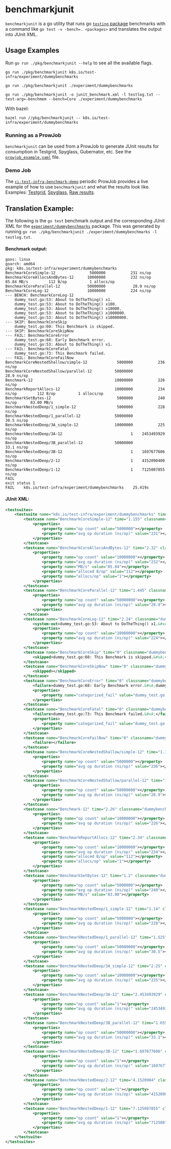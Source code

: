 # benchmarkjunit
`benchmarkjunit` is a go utility that runs go [`testing` package](https://golang.org/pkg/testing/#hdr-Benchmarks) benchmarks with a command like `go test -v -bench=. <packages>` and translates the output into JUnit XML.

## Usage Examples
Run `go run ./pkg/benchmarkjunit --help` to see all the available flags.

```shell
go run ./pkg/benchmarkjunit k8s.io/test-infra/experiment/dummybenchmarks
```
```shell
go run ./pkg/benchmarkjunit ./experiment/dummybenchmarks
```
```shell
go run ./pkg/benchmarkjunit -o junit_benchmark.xml -l testlog.txt --test-arg=-benchmem --bench=Core ./experiment/dummybenchmarks
```
With bazel:
```shell
bazel run //pkg/benchmarkjunit -- k8s.io/test-infra/experiment/dummybenchmarks
```

### Running as a ProwJob
`benchmarkjunit` can be used from a ProwJob to generate JUnit results for consumption in Testgrid, Spyglass, Gubernator, etc. See the [`prowjob_example.yaml`](/pkg/benchmarkjunit/prowjob_example.yaml) file.

### Demo Job
The [`ci-test-infra-benchmark-demo`](https://github.com/kubernetes/test-infra/blob/1423204f375ee7cf99f2a8a61a213562039b2ac7/config/jobs/kubernetes/test-infra/test-infra-canaries.yaml#L33-L51) periodic ProwJob provides a live example of how to use `benchmarkjunit` and what the results look like. Examples:
[Testgrid](https://testgrid.k8s.io/sig-testing-canaries#benchmark-demo&width=20&graph-metrics=avg%20op%20duration%20(ns%2Fop)&graph-metrics=test-duration-minutes&graph-metrics=op%20count&graph-metrics=MB%2Fs&graph-metrics=alloced%20B%2Fop&graph-metrics=allocs%2Fop),
[Spyglass](https://prow.k8s.io/view/gcs/kubernetes-jenkins/logs/ci-test-infra-benchmark-demo/1124364619008184320),
[Raw results](https://gcsweb.k8s.io/gcs/kubernetes-jenkins/logs/ci-test-infra-benchmark-demo/1124364619008184320/artifacts/).

## Translation Example:
The following is the `go test` benchmark output and the corresponding JUnit XML for the [`experiment/dummybenchmarks`](/experiment/dummybenchmarks) package. This was generated by running `go run ./pkg/benchmarkjunit ./experiment/dummybenchmarks -l testlog.txt`.

#### Benchmark output:
```
goos: linux
goarch: amd64
pkg: k8s.io/test-infra/experiment/dummybenchmarks
BenchmarkCoreSimple-12            	 5000000	       231 ns/op
BenchmarkCoreAllocsAndBytes-12    	10000000	       232 ns/op	  85.84 MB/s	     112 B/op	       1 allocs/op
BenchmarkCoreParallel-12          	50000000	        28.9 ns/op
BenchmarkCoreLog-12               	10000000	       224 ns/op
--- BENCH: BenchmarkCoreLog-12
    dummy_test.go:53: About to DoTheThing() x1.
    dummy_test.go:53: About to DoTheThing() x100.
    dummy_test.go:53: About to DoTheThing() x10000.
    dummy_test.go:53: About to DoTheThing() x1000000.
    dummy_test.go:53: About to DoTheThing() x10000000.
--- SKIP: BenchmarkCoreSkip
    dummy_test.go:60: This Benchmark is skipped.
--- SKIP: BenchmarkCoreSkipNow
--- FAIL: BenchmarkCoreError
    dummy_test.go:68: Early Benchmark error.
    dummy_test.go:53: About to DoTheThing() x1.
--- FAIL: BenchmarkCoreFatal
    dummy_test.go:73: This Benchmark failed.
--- FAIL: BenchmarkCoreFailNow
BenchmarkCoreNestedShallow/simple-12         	 5000000	       236 ns/op
BenchmarkCoreNestedShallow/parallel-12       	50000000	        28.9 ns/op
Benchmark-12                                 	10000000	       226 ns/op
BenchmarkReportAllocs-12                     	10000000	       234 ns/op	     112 B/op	       1 allocs/op
BenchmarkSetBytes-12                         	 5000000	       240 ns/op	  83.00 MB/s
BenchmarkNestedDeep/1_simple-12              	 5000000	       228 ns/op
BenchmarkNestedDeep/1_parallel-12            	50000000	        30.5 ns/op
BenchmarkNestedDeep/3A_simple-12             	10000000	       225 ns/op
BenchmarkNestedDeep/3A-12                    	       1	2453493929 ns/op
BenchmarkNestedDeep/3B_parallel-12           	50000000	        33.1 ns/op
BenchmarkNestedDeep/3B-12                    	       1	1697677606 ns/op
BenchmarkNestedDeep/2-12                     	       1	4152090400 ns/op
BenchmarkNestedDeep/1-12                     	       1	7125087855 ns/op
FAIL
exit status 1
FAIL	k8s.io/test-infra/experiment/dummybenchmarks	25.419s
```

#### JUnit XML:
```xml
<testsuites>
    <testsuite name="k8s.io/test-infra/experiment/dummybenchmarks" time="25.419" failures="3" tests="20">
        <testcase name="BenchmarkCoreSimple-12" time="1.155" classname="dummybenchmarks">
            <properties>
                <property name="op count" value="5000000"></property>
                <property name="avg op duration (ns/op)" value="231"></property>
            </properties>
        </testcase>
        <testcase name="BenchmarkCoreAllocsAndBytes-12" time="2.32" classname="dummybenchmarks">
            <properties>
                <property name="op count" value="10000000"></property>
                <property name="avg op duration (ns/op)" value="232"></property>
                <property name="MB/s" value="85.84"></property>
                <property name="alloced B/op" value="112"></property>
                <property name="allocs/op" value="1"></property>
            </properties>
        </testcase>
        <testcase name="BenchmarkCoreParallel-12" time="1.445" classname="dummybenchmarks">
            <properties>
                <property name="op count" value="50000000"></property>
                <property name="avg op duration (ns/op)" value="28.9"></property>
            </properties>
        </testcase>
        <testcase name="BenchmarkCoreLog-12" time="2.24" classname="dummybenchmarks">
            <system-out>dummy_test.go:53: About to DoTheThing() x1.&#xA;dummy_test.go:53: About to DoTheThing() x100.&#xA;dummy_test.go:53: About to DoTheThing() x10000.&#xA;dummy_test.go:53: About to DoTheThing() x1000000.&#xA;dummy_test.go:53: About to DoTheThing() x10000000.&#xA;</system-out>
            <properties>
                <property name="op count" value="10000000"></property>
                <property name="avg op duration (ns/op)" value="224"></property>
            </properties>
        </testcase>
        <testcase name="BenchmarkCoreSkip" time="0" classname="dummybenchmarks">
            <skipped>dummy_test.go:60: This Benchmark is skipped.&#xA;</skipped>
        </testcase>
        <testcase name="BenchmarkCoreSkipNow" time="0" classname="dummybenchmarks">
            <skipped></skipped>
        </testcase>
        <testcase name="BenchmarkCoreError" time="0" classname="dummybenchmarks">
            <failure>dummy_test.go:68: Early Benchmark error.&#xA;dummy_test.go:53: About to DoTheThing() x1.&#xA;</failure>
            <properties>
                <property name="categorized_fail" value="dummy_test.go:68: Early Benchmark error.&#xA;dummy_test.go:53: About to DoTheThing() x1.&#xA;"></property>
            </properties>
        </testcase>
        <testcase name="BenchmarkCoreFatal" time="0" classname="dummybenchmarks">
            <failure>dummy_test.go:73: This Benchmark failed.&#xA;</failure>
            <properties>
                <property name="categorized_fail" value="dummy_test.go:73: This Benchmark failed.&#xA;"></property>
            </properties>
        </testcase>
        <testcase name="BenchmarkCoreFailNow" time="0" classname="dummybenchmarks">
            <failure></failure>
        </testcase>
        <testcase name="BenchmarkCoreNestedShallow/simple-12" time="1.18" classname="dummybenchmarks">
            <properties>
                <property name="op count" value="5000000"></property>
                <property name="avg op duration (ns/op)" value="236"></property>
            </properties>
        </testcase>
        <testcase name="BenchmarkCoreNestedShallow/parallel-12" time="1.445" classname="dummybenchmarks">
            <properties>
                <property name="op count" value="50000000"></property>
                <property name="avg op duration (ns/op)" value="28.9"></property>
            </properties>
        </testcase>
        <testcase name="Benchmark-12" time="2.26" classname="dummybenchmarks">
            <properties>
                <property name="op count" value="10000000"></property>
                <property name="avg op duration (ns/op)" value="226"></property>
            </properties>
        </testcase>
        <testcase name="BenchmarkReportAllocs-12" time="2.34" classname="dummybenchmarks">
            <properties>
                <property name="op count" value="10000000"></property>
                <property name="avg op duration (ns/op)" value="234"></property>
                <property name="alloced B/op" value="112"></property>
                <property name="allocs/op" value="1"></property>
            </properties>
        </testcase>
        <testcase name="BenchmarkSetBytes-12" time="1.2" classname="dummybenchmarks">
            <properties>
                <property name="op count" value="5000000"></property>
                <property name="avg op duration (ns/op)" value="240"></property>
                <property name="MB/s" value="83.00"></property>
            </properties>
        </testcase>
        <testcase name="BenchmarkNestedDeep/1_simple-12" time="1.14" classname="dummybenchmarks">
            <properties>
                <property name="op count" value="5000000"></property>
                <property name="avg op duration (ns/op)" value="228"></property>
            </properties>
        </testcase>
        <testcase name="BenchmarkNestedDeep/1_parallel-12" time="1.525" classname="dummybenchmarks">
            <properties>
                <property name="op count" value="50000000"></property>
                <property name="avg op duration (ns/op)" value="30.5"></property>
            </properties>
        </testcase>
        <testcase name="BenchmarkNestedDeep/3A_simple-12" time="2.25" classname="dummybenchmarks">
            <properties>
                <property name="op count" value="10000000"></property>
                <property name="avg op duration (ns/op)" value="225"></property>
            </properties>
        </testcase>
        <testcase name="BenchmarkNestedDeep/3A-12" time="2.453493929" classname="dummybenchmarks">
            <properties>
                <property name="op count" value="1"></property>
                <property name="avg op duration (ns/op)" value="2453493929"></property>
            </properties>
        </testcase>
        <testcase name="BenchmarkNestedDeep/3B_parallel-12" time="1.655" classname="dummybenchmarks">
            <properties>
                <property name="op count" value="50000000"></property>
                <property name="avg op duration (ns/op)" value="33.1"></property>
            </properties>
        </testcase>
        <testcase name="BenchmarkNestedDeep/3B-12" time="1.697677606" classname="dummybenchmarks">
            <properties>
                <property name="op count" value="1"></property>
                <property name="avg op duration (ns/op)" value="1697677606"></property>
            </properties>
        </testcase>
        <testcase name="BenchmarkNestedDeep/2-12" time="4.1520904" classname="dummybenchmarks">
            <properties>
                <property name="op count" value="1"></property>
                <property name="avg op duration (ns/op)" value="4152090400"></property>
            </properties>
        </testcase>
        <testcase name="BenchmarkNestedDeep/1-12" time="7.125087855" classname="dummybenchmarks">
            <properties>
                <property name="op count" value="1"></property>
                <property name="avg op duration (ns/op)" value="7125087855"></property>
            </properties>
        </testcase>
    </testsuite>
</testsuites>
```
